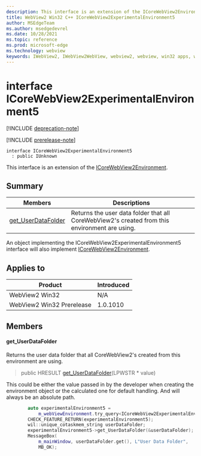 ```yaml
---
description: This interface is an extension of the ICoreWebView2Environment that manages user data folder.
title: WebView2 Win32 C++ ICoreWebView2ExperimentalEnvironment5
author: MSEdgeTeam
ms.author: msedgedevrel
ms.date: 10/28/2021
ms.topic: reference
ms.prod: microsoft-edge
ms.technology: webview
keywords: IWebView2, IWebView2WebView, webview2, webview, win32 apps, win32, edge, ICoreWebView2, ICoreWebView2Controller, browser control, edge html, ICoreWebView2ExperimentalEnvironment5
---
```


# interface ICoreWebView2ExperimentalEnvironment5

[!INCLUDE [deprecation-note](../includes/deprecation-note.md)]

[!INCLUDE [prerelease-note](../includes/prerelease-note.md)]

```
interface ICoreWebView2ExperimentalEnvironment5
  : public IUnknown
```

This interface is an extension of the [ICoreWebView2Environment](icorewebview2environment.md).

## Summary

 Members                        | Descriptions
--------------------------------|---------------------------------------------
[get_UserDataFolder](#get_userdatafolder) | Returns the user data folder that all CoreWebView2's created from this environment are using.

An object implementing the ICoreWebView2ExperimentalEnvironment5 interface will also implement [ICoreWebView2Environment](icorewebview2environment.md).

## Applies to

Product                         | Introduced
--------------------------------|---------------------------------------------
WebView2 Win32            |    N/A
WebView2 Win32 Prerelease |    1.0.1010

## Members

#### get_UserDataFolder

Returns the user data folder that all CoreWebView2's created from this environment are using.

> public HRESULT [get_UserDataFolder](#get_userdatafolder)(LPWSTR * value)

This could be either the value passed in by the developer when creating the environment object or the calculated one for default handling. And will always be an absolute path.

```cpp
        auto experimentalEnvironment5 =
            m_webViewEnvironment.try_query<ICoreWebView2ExperimentalEnvironment5>();
        CHECK_FEATURE_RETURN(experimentalEnvironment5);
        wil::unique_cotaskmem_string userDataFolder;
        experimentalEnvironment5->get_UserDataFolder(&userDataFolder);
        MessageBox(
            m_mainWindow, userDataFolder.get(), L"User Data Folder",
            MB_OK);
```


